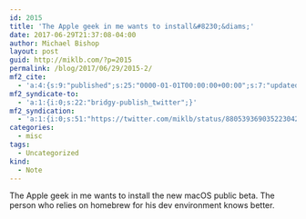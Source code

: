 ```yaml
---
id: 2015
title: 'The Apple geek in me wants to install&#8230;&diams;'
date: 2017-06-29T21:37:08-04:00
author: Michael Bishop
layout: post
guid: http://miklb.com/?p=2015
permalink: /blog/2017/06/29/2015-2/
mf2_cite:
  - 'a:4:{s:9:"published";s:25:"0000-01-01T00:00:00+00:00";s:7:"updated";s:25:"0000-01-01T00:00:00+00:00";s:8:"category";a:1:{i:0;s:0:"";}s:6:"author";a:0:{}}'
mf2_syndicate-to:
  - 'a:1:{i:0;s:22:"bridgy-publish_twitter";}'
mf2_syndication:
  - 'a:1:{i:0;s:51:"https://twitter.com/miklb/status/880539369035223042";}'
categories:
  - misc
tags:
  - Uncategorized
kind:
  - Note
---
```

The Apple geek in me wants to install the new macOS public beta. The person who relies on homebrew for his dev environment knows better.